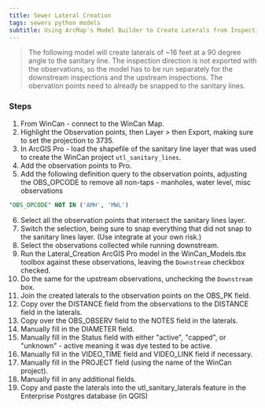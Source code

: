 ```yaml
---
title: Sewer Lateral Creation
tags: sewers python models
subtitle: Using ArcMap's Model Builder to Create Laterals from Inspection Camera Observations
---
```


>The following model will create laterals of ~16 feet at a 90 degree angle to the sanitary line. The inspection direction is not exported with the observations, so the model has to be run separately for the downstream inspections and the upstream inspections. The obervation points need to already be snapped to the sanitary lines.

### Steps

1. From WinCan - connect to the WinCan Map.
2. Highlight the Observation points, then  Layer > then Export, making sure to set the projection to 3735.
3. In ArcGIS Pro - load the shapefile of the sanitary line layer that was used to create the WinCan project ``utl_sanitary_lines``.
4. Add the observation points to Pro.
5. Add the following definition query to the observation points, adjusting the OBS_OPCODE to remove all non-taps - manholes, water level, misc observations
```sql
"OBS_OPCODE" NOT IN ('AMH', 'MWL')
```
6. Select all the observation points that intersect the sanitary lines layer.
7. Switch the selection, being sure to snap everything that did not snap to the sanitary lines layer. (Use integrate at your own risk.)
8. Select the observations collected while running downstream.
9. Run the Lateral_Creation ArcGIS Pro model in the WinCan_Models.tbx toolbox against these observations, leaving the ``Downstream`` checkbox checked.
10. Do the same for the upstream observations, unchecking the ``Downstream`` box.
11. Join the created laterals to the observation points on the OBS_PK field.
12. Copy over the DISTANCE field from the observations to the DISTANCE field in the laterals.
13. Copy over the OBS_OBSERV field to the NOTES field in the laterals.
14. Manually fill in the DIAMETER field.
15. Manually fill in the Status field with either "active", "capped", or "unknown" - active meaning it was dye tested to be active.
16. Manually fill in the VIDEO_TIME field and VIDEO_LINK field if necessary.
17. Manually fill in the PROJECT field (using the name of the WinCan project).
18. Manually fill in any additional fields.
19. Copy and paste the laterals into the utl_sanitary_laterals feature in the Enterprise Postgres database (in QGIS)
